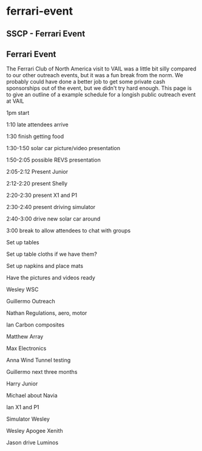 # ferrari-event

## SSCP - Ferrari Event

## Ferrari Event

The Ferrari Club of North America visit to VAIL was a little bit silly compared to our other outreach events, but it was a fun break from the norm. We probably could have done a better job to get some private cash sponsorships out of the event, but we didn't try hard enough. This page is to give an outline of a example schedule for a longish public outreach event at VAIL

1pm start

1:10 late attendees arrive

1:30 finish getting food

1:30-1:50 solar car picture/video presentation&#x20;

1:50-2:05 possible REVS presentation

2:05-2:12 Present Junior

2:12-2:20 present Shelly

2:20-2:30 present X1 and P1

2:30-2:40 present driving simulator

2:40-3:00 drive new solar car around

3:00 break to allow attendees to chat with groups

Set up tables

Set up table cloths if we have them?

Set up napkins and place mats

Have the pictures and videos ready

Wesley WSC

Guillermo Outreach

Nathan Regulations, aero, motor

Ian Carbon composites

Matthew Array

Max Electronics

Anna Wind Tunnel testing

Guillermo next three months

Harry Junior

Michael about Navia

Ian X1 and P1

Simulator Wesley

Wesley Apogee Xenith

Jason drive Luminos&#x20;
